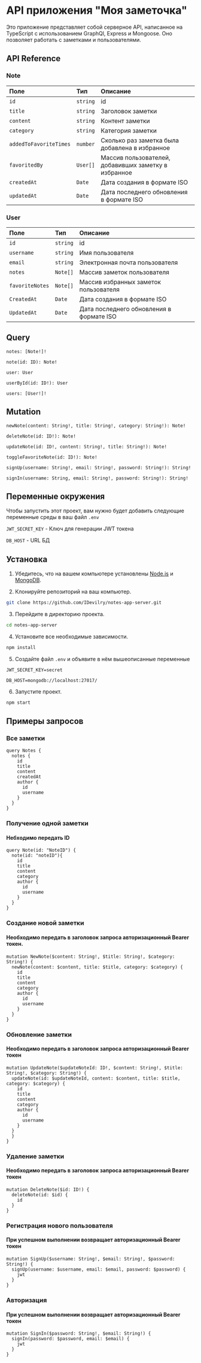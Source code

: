
# API приложения "Моя заметочка"

Это приложение представляет собой серверное API, написанное на TypeScript с использованием GraphQl, Express и Mongoose. Оно позволяет работать с заметками и пользователями.


## API Reference

### Note

| Поле | Тип     | Описание |
| :-------- | :------- | :------|
| `id` | `string` | id |
|`title` | `string` | Заголовок заметки |
|`content` | `string` | Контент заметки |
|`category` | `string` | Категория заметки |
|`addedToFavoriteTimes` | `number` | Сколько раз заметка была добавлена в избранное |
|`favoritedBy` | `User[]` | Массив пользователей, добавивших заметку в избранное |
|`createdAt` | `Date` | Дата создания в формате ISO |
|`updatedAt` | `Date` | Дата последнего обновления в формате ISO |

### User

| Поле | Тип     | Описание  |
| :-------- | :------- | :------------------------- |
| `id` | `string` | id |
|`username` | `string` | Имя пользователя |
|`email` | `string` | Электронная почта пользователя |
|`notes` | `Note[]` | Массив заметок пользователя |
|`favoriteNotes` | `Note[]` | Массив избранных заметок пользователя |
|`CreatedAt` | `Date` | Дата создания в формате ISO |
|`UpdatedAt` | `Date` | Дата последнего обновления в формате ISO |


## Query

```gql
notes: [Note!]!

note(id: ID): Note!

user: User

userById(id: ID!): User

users: [User!]!
```

## Mutation 

```gql
newNote(content: String!, title: String!, category: String!): Note!

deleteNote(id: ID!): Note!

updateNote(id: ID!, content: String!, title: String!): Note!

toggleFavoriteNote(id: ID!): Note!

signUp(username: String!, email: String!, password: String!): String!

signIn(username: String, email: String!, password: String!): String!
```
## Переменные окружения

Чтобы запустить этот проект, вам нужно будет добавить следующие переменные среды в ваш файл `.env`

`JWT_SECRET_KEY` - Ключ для генерации JWT токена

`DB_HOST` - URL БД


## Установка


1. Убедитесь, что на вашем компьютере установлены [Node.js](https://nodejs.org/en) и [MongoDB](https://www.mongodb.com/).

2. Клонируйте репозиторий на ваш компьютер.

```bash
git clone https://github.com/IDevilry/notes-app-server.git
```

3. Перейдите в директорию проекта.

```bash
cd notes-app-server
```

4. Установите все необходимые зависимости. 

```bash
npm install
```

5. Создайте файл `.env` и объявите в нём вышеописанные переменные

```env
JWT_SECRET_KEY=secret

DB_HOST=mongodb://localhost:27017/
```

6. Запустите проект.

```bash
npm start
```

## Примеры запросов


### Все заметки

```gql
query Notes {
  notes {
    id
    title
    content
    createdAt
    author {
      id
      username
    }
  }
}
```

### Получение одной заметки
#### Небходимо передать ID

```gql
query Note(id: "NoteID") {
  note(id: "noteID"){
    id
    title
    content
    category
    author {
      id
      username
    }
  }
}
```

### Создание новой заметки
#### Необходимо передать в заголовок запроса авторизационный Bearer токен.
 

```gql
mutation NewNote($content: String!, $title: String!, $category: String!) {
  newNote(content: $content, title: $title, category: $category) {
    id
    title
    content
    category
    author {
      id
      username
    }
  }
}
```

### Обновление заметки
#### Необходимо передать в заголовок запроса авторизационный Bearer токен

```gql
mutation UpdateNote($updateNoteId: ID!, $content: String!, $title: String!, $category: String!) {
  updateNote(id: $updateNoteId, content: $content, title: $title, category: $category) {
    id
    title
    content
    category
    author {
      id
      username
    }
  }
  }
}
```

### Удаление заметки
#### Необходимо передать в заголовок запроса авторизационный Bearer токен

```gql
mutation DeleteNote($id: ID!) {
  deleteNote(id: $id) {
    id
  }
}
```

### Регистрация нового пользователя
#### При успешном выполнении возвращает авторизационный Bearer токен

```gql
mutation SignUp($username: String!, $email: String!, $password: String!) {
  signUp(username: $username, email: $email, password: $password) {
    jwt
  }
}
```

### Авторизация
#### При успешном выполнении возвращает авторизационный Bearer токен

```gql
mutation SignIn($password: String!, $email: String!) {
  signIn(password: $password, email: $email) {
    jwt
  }
}
```
